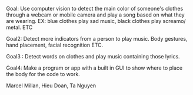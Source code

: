 Goal: Use computer vision to detect the main color of someone's clothes through a webcam or mobile camera and play a song based on what they are wearing. EX: blue clothes play sad music, black clothes play screamo/ metal. ETC

Goal2: Detect more indicators from a person to play music. Body gestures, hand placement, facial recognition ETC.

Goal3 : Detect words on clothes and play music containing those lyrics.

Goal4: Make a program or app with a built in GUI to show where to place the body for the code to work.

Marcel Millan, Hieu Doan, Ta Nguyen
